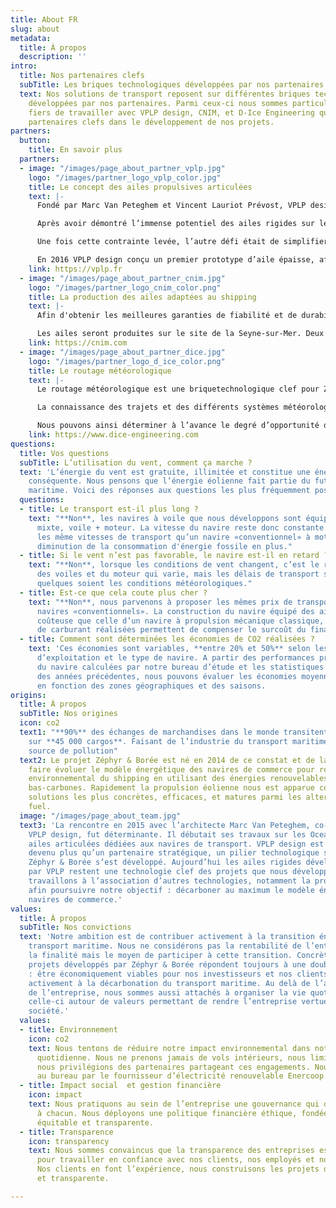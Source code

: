 ```yaml
---
title: About FR
slug: about
metadata:
  title: À propos
  description: ''
intro:
  title: Nos partenaires clefs
  subTitle: Les briques technologiques développées par nos partenaires
  text: Nos solutions de transport reposent sur différentes briques technologiques
    développées par nos partenaires. Parmi ceux-ci nous sommes particulièrement
    fiers de travailler avec VPLP design, CNIM, et D-Ice Engineering qui sont des
    partenaires clefs dans le développement de nos projets.
partners:
  button:
    title: En savoir plus
  partners:
  - image: "/images/page_about_partner_vplp.jpg"
    logo: "/images/partner_logo_vplp_color.jpg"
    title: Le concept des ailes propulsives articulées
    text: |-
      Fondé par Marc Van Peteghem et Vincent Lauriot Prévost, VPLP design est aujourd’hui reconnu comme l’un des meilleurs cabinets d’architecture navale dans le monde. VPLP design est notre partenaire historique et nous travaillons étroitement avec leurs équipes très en amont des projets à l’optimisation énergétique, tant sur le plan architectural que propulsif, des navires que nous développons.

      Après avoir démontré l’immense potentiel des ailes rigides sur les voiliers de course, VPLP design s’est attelé à adapter le gréement aux navires de commerce. Le principal challenge était de pouvoir affaler l'aile au port ou dans les conditions météorologiques extrêmes.

      Une fois cette contrainte levée, l’autre défi était de simplifier et fiabiliser le système. Le contrôle du gréement ne nécessite pas de marin supplémentaire, les réglages sont entièrement automatisés et la structure présente la robustesse et la fiabilité requise par les réglementations en vigueurs et pour l'usage des navires de commerce.

      En 2016 VPLP design conçu un premier prototype d’aile épaisse, affalable et automatisée cofinancé par l’ADEME qui permis de valider le concept des ailes épaisses à surface réglable.
    link: https://vplp.fr
  - image: "/images/page_about_partner_cnim.jpg"
    logo: "/images/partner_logo_cnim_color.png"
    title: La production des ailes adaptées au shipping
    text: |-
      Afin d'obtenir les meilleures garanties de fiabilité et de durabilité, VPLP design s’est associé au groupe CNIM pour assurer le développement et la production des ailes. Le groupe CNIM est un équipementier et ensemblier industriel français de dimension internationale. Ses activités d’ingénierie de haut niveau, notamment dans les domaines de l’aéro-spatial ou de la défense, confèrent à CNIM une crédibilité dans la conception/fabrication de projet industriels complexes à forte valeur ajoutée.

      Les ailes seront produites sur le site de la Seyne-sur-Mer. Deux premiers démonstrateurs de 35 m2 ont été construits en 2019 et testés avec succès sur l’Energy Observer, navire démonstrateur de technologies écoresponsables.
    link: https://cnim.com
  - image: "/images/page_about_partner_dice.jpg"
    logo: "/images/partner_logo_d_ice_color.png"
    title: Le routage météorologique
    text: |-
      Le routage météorologique est une briquetechnologique clef pour Zéphyr & Borée. Les économies de carburant permises par l’utilisation du vent sont très variables et dépendent de multiples facteurs, notamment la zone géographique, la saison, et la vitesse d’exploitation. Ainsi, sur un même trajet, les économies de carburant pourront être parfois très importantes si les vents sont favorables, et inversement, ces économies pourront aussi être faibles dans certaines conditions de vent.

      La connaissance des trajets et des différents systèmes météorologiques rencontrés par le navire pendant sa traversées sont un préalable pour calculer la puissance vélique produite apportée en complément à l’hélice. Afin de déterminer avec fiabilité la puissance produite par les ailes sur le trajet défini ou la zone géographique d’exploitation retenue, nous faisons appel à un outil de routage météorologique statistique développé par notre partenaire D-Ice Engineering. A partir des performances prévisionnelles du navire sous voiles (les polaires), et sur la base des statistiques de vent des huit années précédentes, il est possible d’estimer finement les économies de carburant réalisables sur une ligne maritime donnée.

      Nous pouvons ainsi déterminer à l’avance le degré d’opportunité d’une ligne maritime mais aussi mieux budgétiser un business plan. Une fois le navire en opération, l’outil de routage permet également de définir la meilleure route à emprunter et les régimes moteur à adopter (car nous avons recours à une propulsion mixte, voile + moteur) pour tirer le meilleur parti du vent prévu sur la traversée.
    link: https://www.dice-engineering.com
questions:
  title: Vos questions
  subTitle: L’utilisation du vent, comment ça marche ?
  text: 'L’énergie du vent est gratuite, illimitée et constitue une énergie propulsive
    conséquente. Nous pensons que l’énergie éolienne fait partie du futur du transport
    maritime. Voici des réponses aux questions les plus fréquemment posées :'
  questions:
  - title: Le transport est-il plus long ?
    text: "**Non**, les navires à voile que nous développons sont équipés d’une propulsion
      mixte, voile + moteur. La vitesse du navire reste donc constante et nous garantissons
      les même vitesses de transport qu’un navire «conventionnel» à moteur avec la
      diminution de la consommation d'énergie fossile en plus."
  - title: Si le vent n’est pas favorable, le navire est-il en retard ?
    text: "**Non**, lorsque les conditions de vent changent, c’est le ratio d’utilisation
      des voiles et du moteur qui varie, mais les délais de transport sont respectés
      quelques soient les conditions météorologiques."
  - title: Est-ce que cela coute plus cher ?
    text: "**Non**, nous parvenons à proposer les mêmes prix de transport que les
      navires «conventionnels». La construction du navire équipé des ailes est plus
      coûteuse que celle d’un navire à propulsion mécanique classique, mais les économies
      de carburant réalisées permettent de compenser le surcoût du financement."
  - title: Comment sont déterminées les économies de CO2 réalisées ?
    text: 'Ces économies sont variables, **entre 20% et 50%** selon les zones géographiques
      d’exploitation et le type de navire. A partir des performances prévisionnelles
      du navire calculées par notre bureau d’étude et les statistiques météorologiques
      des années précédentes, nous pouvons évaluer les économies moyennes réalisables
      en fonction des zones géographiques et des saisons.              '
origins:
  title: À propos
  subTitle: Nos origines
  icon: co2
  text1: "**90%** des échanges de marchandises dans le monde transitent par voie maritime
    sur **45 000 cargos**. Faisant de l’industrie du transport maritime une importante
    source de pollution"
  text2: Le projet Zéphyr & Borée est né en 2014 de ce constat et de la volonté de
    faire évoluer le modèle énergétique des navires de commerce pour réduire l’impact
    environnemental du shipping en utilisant des énergies renouvelables et des technologies
    bas-carbones. Rapidement la propulsion éolienne nous est apparue comme une des
    solutions les plus concrètes, efficaces, et matures parmi les alternatives au
    fuel.
  image: "/images/page_about_team.jpg"
  text3: 'La rencontre en 2015 avec l’architecte Marc Van Peteghem, co-fondateur de
    VPLP design, fut déterminante. Il débutait ses travaux sur les OceanWings, les
    ailes articulées dédiées aux navires de transport. VPLP design est rapidement
    devenu plus qu’un partenaire stratégique, un pilier technologique sur lequel
    Zéphyr & Borée s’est développé. Aujourd’hui les ailes rigides développées
    par VPLP restent une technologie clef des projets que nous développons et nous
    travaillons à l’association d’autres technologies, notamment la propulsion hydrogène,
    afin poursuivre notre objectif : décarboner au maximum le modèle énergétique des
    navires de commerce.'
values:
  title: À propos
  subTitle: Nos convictions
  text: 'Notre ambition est de contribuer activement à la transition énergétique du
    transport maritime. Nous ne considérons pas la rentabilité de l’entreprise comme
    la finalité mais le moyen de participer à cette transition. Concrètement, les
    projets développés par Zéphyr & Borée répondent toujours à une double condition
    : être économiquement viables pour nos investisseurs et nos clients et participer
    activement à la décarbonation du transport maritime. Au delà de l’activité principale
    de l’entreprise, nous sommes aussi attachés à organiser la vie quotidienne de
    celle-ci autour de valeurs permettant de rendre l’entreprise vertueuse pour la
    société.'
  values:
  - title: Environnement
    icon: co2
    text: Nous tentons de réduire notre impact environnemental dans notre organisation
      quotidienne. Nous ne prenons jamais de vols intérieurs, nous limitons nos déplacements,
      nous privilégions des partenaires partageant ces engagements. Nous sommes éclairés
      au bureau par le fournisseur d’électricité renouvelable Enercoop.
  - title: Impact social  et gestion financière
    icon: impact
    text: Nous pratiquons au sein de l’entreprise une gouvernance qui donne une place
      à chacun. Nous déployons une politique financière éthique, fondée sur une gestion
      équitable et transparente.
  - title: Transparence
    icon: transparency
    text: Nous sommes convaincus que la transparence des entreprises est primordiale
      pour travailler en confiance avec nos clients, nos employés et nos partenaires.
      Nos clients en font l’expérience, nous construisons les projets de manière collaborative
      et transparente.

---
```

